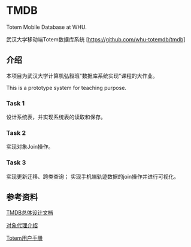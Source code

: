 # TMDB

Totem Mobile Database at WHU.

武汉大学移动端Totem数据库系统 [https://github.com/whu-totemdb/tmdb]

## 介绍

本项目为武汉大学计算机弘毅班"数据库系统实现"课程的大作业。

This is a prototype system for teaching purpose.

### Task 1

设计系统表，并实现系统表的读取和保存。

### Task 2

实现对象Join操作。

### Task 3

实现更新迁移、跨类查询； 实现手机端轨迹数据的join操作并进行可视化。

## 参考资料

[TMDB总体设计文档](https://1drv.ms/w/s!AkJmIoQ-NhnAmRBfSvLtwBKlohkF)

[对象代理介绍](http://totemdb.whu.edu.cn/upload/202102/02/202102022020113648.pdf)

[Totem用户手册](http://totemdb.whu.edu.cn/upload/202102/02/202102022020276488.pdf)

